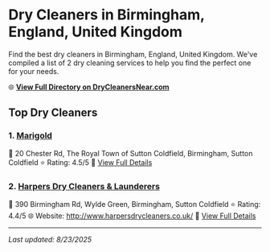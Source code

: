 # Dry Cleaners in Birmingham, England, United Kingdom

Find the best dry cleaners in Birmingham, England, United Kingdom. We've compiled a list of 2 dry cleaning services to help you find the perfect one for your needs.

🌐 **[View Full Directory on DryCleanersNear.com](https://drycleanersnear.com/city/United%20Kingdom/England/Birmingham)**

## Top Dry Cleaners

### 1. [Marigold](https://drycleanersnear.com/dryCleaner/68994ee03a581657721ff5b6/marigold)
📍 20 Chester Rd, The Royal Town of Sutton Coldfield, Birmingham, Sutton Coldfield
⭐ Rating: 4.5/5
🔗 [View Full Details](https://drycleanersnear.com/dryCleaner/68994ee03a581657721ff5b6/marigold)

### 2. [Harpers Dry Cleaners & Launderers](https://drycleanersnear.com/dryCleaner/6891673e2c4a23913ff11868/harpers-dry-cleaners-launderers)
📍 390 Birmingham Rd, Wylde Green, Birmingham, Sutton Coldfield
⭐ Rating: 4.4/5
🌐 Website: http://www.harpersdrycleaners.co.uk/
🔗 [View Full Details](https://drycleanersnear.com/dryCleaner/6891673e2c4a23913ff11868/harpers-dry-cleaners-launderers)


---

*Last updated: 8/23/2025*
